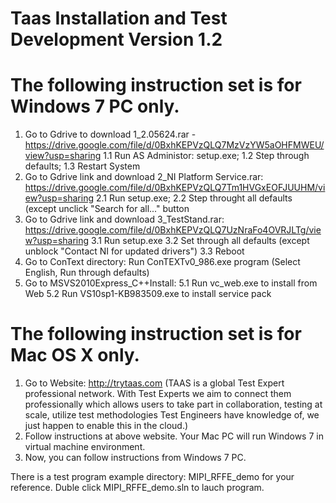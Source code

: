 # Taas Installation and Test Development Version 1.2

# The following instruction set is for Windows 7 PC only.

1. Go to Gdrive to download 1_2.05624.rar - https://drive.google.com/file/d/0BxhKEPVzQLQ7MzVzYW5aOHFMWEU/view?usp=sharing
 1.1 Run AS Administor: setup.exe; 1.2 Step through defaults; 1.3 Restart System
2. Go to Gdrive link and download 2_NI Platform Service.rar: https://drive.google.com/file/d/0BxhKEPVzQLQ7Tm1HVGxEOFJUUHM/view?usp=sharing
 2.1 Run setup.exe; 2.2 Step throught all defaults (except unclick "Search for all..." button  
3. Go to Gdrive link and download 3_TestStand.rar: https://drive.google.com/file/d/0BxhKEPVzQLQ7UzNraFo4OVRJLTg/view?usp=sharing
 3.1 Run setup.exe 3.2 Set through all defaults (except unblock "Contact NI for updated drivers") 3.3 Reboot
4. Go to ConText directory: Run ConTEXTv0_986.exe program (Select English, Run through defaults)
5. Go to MSVS2010Express_C++Install: 5.1 Run vc_web.exe to install from Web 5.2 Run VS10sp1-KB983509.exe to install service pack

# The following instruction set is for Mac OS X only.

1. Go to Website: http://trytaas.com (TAAS is a global Test Expert professional network. With Test Experts we aim to connect them professionally which allows users to take part in collaboration, testing at scale, utilize test methodologies Test Engineers have knowledge of, we just happen to enable this in the cloud.)
2. Follow instructions at above website. Your Mac PC will run Windows 7 in virtual machine environment.
3. Now, you can follow instructions from Windows 7 PC.

There is a test program example directory: MIPI_RFFE_demo for your reference. Duble click MIPI_RFFE_demo.sln to lauch program.
